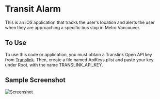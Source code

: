 # Transit Alarm

This is an iOS application that tracks the user's location and alerts the user when they are approaching a specific bus stop in Metro Vancouver.

## To Use

To use this code or application, you must obtain a Translink Open API key from [Translink](https://developer.translink.ca). Then, create a file named ApiKeys.plist and paste your key under Root, with the name TRANSLINK_API_KEY.


## Sample Screenshot
![Screenshot](https://user-images.githubusercontent.com/12804584/31591860-a3e8d854-b1d8-11e7-82cd-7a7647d69ed5.png)
